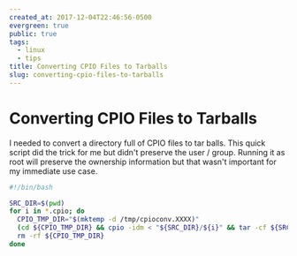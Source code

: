 ```yaml
---
created_at: 2017-12-04T22:46:56-0500
evergreen: true
public: true
tags:
  - linux
  - tips
title: Converting CPIO Files to Tarballs
slug: converting-cpio-files-to-tarballs
---
```


# Converting CPIO Files to Tarballs

I needed to convert a directory full of CPIO files to tar balls. This quick script did the trick for me but didn't preserve the user / group. Running it as root will preserve the ownership information but that wasn't important for my immediate use case.

```bash
#!/bin/bash

SRC_DIR=$(pwd)
for i in *.cpio; do
  CPIO_TMP_DIR="$(mktemp -d /tmp/cpioconv.XXXX)"
  (cd ${CPIO_TMP_DIR} && cpio -idm < "${SRC_DIR}/${i}" && tar -cf ${SRC_DIR}/${i%%.cpio}.tar .)
  rm -rf ${CPIO_TMP_DIR}
done
```
